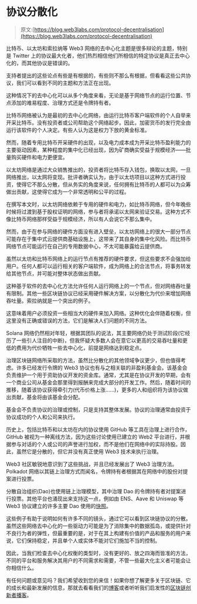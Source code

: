 # 协议分散化

> 原文:[https://blog.web3labs.com/protocol-decentralisation](https://blog.web3labs.com/protocol-decentralisation)

比特币、以太坊和索拉纳等 Web3 网络的去中心化主题是很多辩论的主题，特别是 Twitter 上的协议最大化者，他们热烈相信他们所相信的特定协议是真正去中心化的，而其他协议是错误的。

支持者提出的这些论点有些是有根据的，有些则不那么有根据，但看看这些公共协议，我们可以看到不同的主题和方法正在出现。

这种情况下的去中心化可以从多个角度来看，无论是基于网络节点的运行位置、节点添加的难易程度、治理方式还是令牌持有者。

比特币网络被认为是最初的去中心化网络，由运行比特币客户端软件的个人自举来开采比特币。没有投资者或公司帮助这个网络起步。因此，加密货币的发行完全由运行该软件的个人决定。有些人认为这是权力下放的黄金标准。

然而，随着专用比特币开采硬件的出现，以及电力成本成为开采比特币盈利能力的主要驱动因素，某种程度的集中化已经出现，因为矿商确实受益于规模经济——批量购买硬件和电力更便宜。

以太坊网络是通过大众销售推出的，投资者将比特币存入钱包，换取以太网，一旦网络推出，以太网将变现。批评者确实认为，由于以太坊项目以这种方式进行投资，使得它不那么分散，但从务实的角度来说，任何拥有比特币的人都可以为众筹做出贡献，这使得它成为一个非常透明和公平的过程。

在撰写本文时，以太坊网络依赖于专用的硬件和电力，如比特币网络，但今年晚些时候将过渡到基于股权证明的网络，参与者将承诺以太网来验证交易。这种方式不像比特币网络那样受益于规模经济，所以有人会说它不那么集中。

然而，由于在参与网络的硬件方面没有进入壁垒，以太坊网络上的很大一部分节点可能存在于集中式云提供商基础设施上，这带来了其自身的集中化风险。而比特币网络节点可能运行在自己的专用数据中心，不太可能暴露给云提供商。

虽然以太坊和比特币网络上的运行节点有推荐的硬件要求，但这些要求不会强加给用户。任何人都可以运行相关的客户端软件，成为网络上的合法节点，将事务转发给其他节点，并可能对整体状态做出贡献。

这种基于软件的去中心化方法允许任何人运行网络上的一个节点，但对网络吞吐量有限制。其他一些区块链协议已经采用硬件解决方案，以分散化为代价来增加网络吞吐量。索拉纳就是一个突出的例子。

这意味着用户必须投资一些相当大的硬件来加入网络。这种优化会伴随着权衡，但这里没有正确或错误的方法，它们是解决人们问题的不同方法。

Solana 网络仍然相对年轻，根据其团队的说法，其主要网络仍处于测试阶段(它经历了一些引人注目的中断)，但我怀疑大多数人会在意它以更高的交易吞吐量和更低的费用为代价牺牲一些去中心化，前提是网络达到稳定点。

治理区块链网络所采取的方法，虽然比分散化的其他领域争议更少，但也值得考虑。许多已经发行令牌的 Web3 协议也有与之相关联的非盈利基金会。该基金会负责维护一个用于资助协议开发的资金库。通常，尤其是在协议开发的早期，会有一个商业公司从基金会那里得到报酬来完成大部分的开发工作。然后，随着时间的推移，随着该协议获得牵引力(代币价格上涨……)，更多的人和组织将为该协议做出贡献，基金将由该基金会分配。

基金会不负责协议的治理或控制，只是支持其整体发展。协议的治理通常由投资于协议成功的个人和公司来执行。

历史上，包括比特币和以太坊在内的协议使用 GitHub 等工具在治理上进行合作，GitHub 被视为一种离线方法，因为这些讨论使用已建立的 Web2 平台进行，并根据参与对话的个人或公司的声誉进行加权，而不是他们在网络中的实际持股。因此，虽然它是分散的，但它并没有真正使用 Web3 技术来执行治理。

Web3 社区敏锐地意识到了这些挑战，并且已经发展出了 Web3 治理方法。Polkadot 网络以其链上治理方式而闻名，令牌持有者根据其在网络中的股份对提案进行投票。

分散自治组织(Dao)也使用链上治理模型，其中治理 Dao 的令牌持有者对提案进行投票。其他平台也涌现出来支持这一点，例如由 ENS、Aave 和 Uniswap 等 Web3 协议建立的许多主要 Dao 使用的[快照](https://snapshot.org/)。

这些例子有助于说明如何有许多不同的镜头，通过它可以看到区块链协议的分散。虽然这些网络去中心化的一些驱动力可能是为了消除集中的数据孤岛，或提供针对不良行为者的弹性，但最重要的是，对于在其上构建有价值的产品和服务的用户来说，它们保持稳定，并且单个人或实体不能对它们施加不当的控制。

因此，当我们检查去中心化权衡的类型时，没有更好的、放之四海而皆准的方法，不同的平台和服务解决其用户的不同需求和需要，不管一些最大化主义者可能会让你相信什么。

有任何问题或意见吗？我们希望收到您的来信！如果你想了解更多关于区块链、它的成长和最新发展的信息，那就去看看我们的[博客](https://blog.web3labs.com/)或者听听我们启发性的[区块链创新者播客](https://podcast.web3labs.com/)。